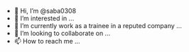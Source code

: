 - 👋 Hi, I’m @saba0308
- 👀 I’m interested in ...
- 🌱 I’m currently work as a trainee in a reputed company ...
- 💞️ I’m looking to collaborate on ...
- 📫 How to reach me ...

<!---
saba0308/saba0308 is a ✨ special ✨ repository because its `README.md` (this file) appears on your GitHub profile.
You can click the Preview link to take a look at your changes.
--->
